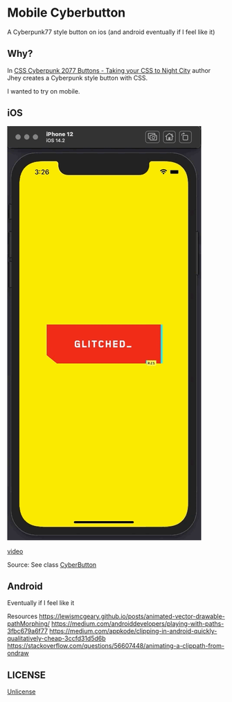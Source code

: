 # Mobile Cyberbutton

A Cyberpunk77 style button on ios (and android eventually if I feel like it)

## Why?

In [CSS Cyberpunk 2077 Buttons - Taking your CSS to Night City](https://dev.to/jh3y/css-cyberpunk-2077-buttons-taking-your-css-to-night-city-43l0) 
author Jhey creates a Cyberpunk style button with CSS.

I wanted to try on mobile.

## iOS

![ios cyber button](readme/cyberbutton.gif)

[video](readme/cyberbutton.mp4)

Source: See class [CyberButton](ios/CyberBtn/CyberBtn/Sources/ViewController.swift#L66)

## Android

Eventually if I feel like it

Resources
https://lewismcgeary.github.io/posts/animated-vector-drawable-pathMorphing/
https://medium.com/androiddevelopers/playing-with-paths-3fbc679a6f77
https://medium.com/appkode/clipping-in-android-quickly-qualitatively-cheap-3ccfd31d5d6b
https://stackoverflow.com/questions/56607448/animating-a-clippath-from-ondraw

## LICENSE

[Unlicense](LICENSE)
